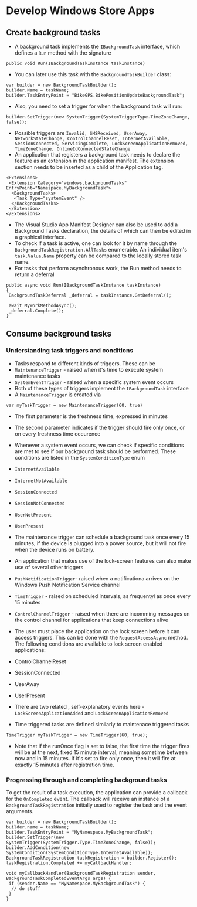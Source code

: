 # Develop Windows Store Apps

## Create background tasks

* A background task implements the `IBackgroundTask` interface, which defines a `Run` method with the signature 
```
public void Run(IBackgroundTaskInstance taskInstance)
```
* You can later use this task with the `BackgroundTaskBuilder` class:
```
var builder = new BackgroundTaskBuilder();
builder.Name = taskName;
builder.TaskEntryPoint = "BikeGPS.BikePositionUpdateBackgroundTask";
```
* Also, you need to set a trigger for when the background task will run:
```
builder.SetTrigger(new SystemTrigger(SystemTriggerType.TimeZoneChange, false));
```
* Possible triggers are `Invalid, SMSReceived, UserAway, NetworkStateChange, ControlChannelReset, InternetAvailable, SessionConnected, ServicingComplete, LockScreenApplicationRemoved, TimeZoneChange, OnlineIdConnectedStateChange`
* An application that registers a background task needs to declare the feature as an extension in the application manifest. The extension section needs to be inserted as a child of the Application tag.
```
<Extensions>
 <Extension Category="windows.backgroundTasks" EntryPoint="Namespace.MyBackgroundTask">
  <BackgroundTasks>
   <Task Type="systemEvent" />
  </BackgroundTasks>
 </Extension>
</Extensions>
```
* The Visual Studio App Manifest Designer can also be used to add a Background Tasks declaration, the details of which can then be edited in a graphical interface.
* To check if a task is active, one can look for it by name through the `BackgroundTaskRegistration.AllTasks` enumerable. An individual item's `task.Value.Name` property can be compared to the locally stored task name.
* For tasks that perform asynchronous work, the Run method needs to return a deferral
```
public async void Run(IBackgroundTaskInstance taskInstance)
{
 BackgroundTaskDeferral _deferral = taskInstance.GetDeferral();

 await MyWorkMethodAsync();
 _deferral.Complete();
}
```
## Consume background tasks

### Understanding task triggers and conditions

* Tasks respond to different kinds of triggers. These can be
 * `MaintenanceTrigger` - raised when it's time to execute system maintenance tasks
 * `SystemEventTrigger` - raised when a specific system event occurs
* Both of these types of triggers implement the `IBackgroundTask` interface
* A `MaintenanceTrigger` is created via
```
var myTaskTrigger = new MaintenanceTrigger(60, true)
```
 * The first parameter is the freshness time, expressed in minutes
 * The second parameter indicates if the trigger should fire only once, or on every freshness time occurence

* Whenever a system event occurs, we can check if specific conditions are met to see if our background task should be performed. These conditions are listed in the `SystemConditionType` enum
 * `InternetAvailable`
 * `InternetNotAvailable`
 * `SessionConnected`
 * `SessionNotConnected`
 * `UserNotPresent`
 * `UserPresent`

* The maintenance trigger can schedule a background task once every 15 minutes, if the device is plugged into a power source, but it will not fire when the device runs on battery.

* An application that makes use of the lock-screen features can also make use of several other triggers
 * `PushNotificationTrigger`- raised when a notificationa arrives on the Windows Push Notification Service channel
 * `TimeTrigger` - raised on scheduled intervals, as frequentyl as once every 15 minutes
 * `ControlChannelTrigger` - raised when there are incomming messages on the control channel for applications that keep connections alive
* The user must place the application on the lock screen before it can access triggers. This can be done with the `RequestAccessAsync` method. The following conditions are available to lock screen enabled applications:
 * ControlChannelReset
 * SessionConnected
 * UserAway
 * UserPresent
* There are two related , self-explanatory events here - `LockScreenApplicationAdded` and `LockScreenApplicationRemoved`
* Time triggered tasks are defined similarly to maintenace triggered tasks
```
TimeTrigger myTaskTrigger = new TimeTrigger(60, true);
```
* Note that if the runOnce flag is set to false, the first time the trigger fires will be at the next, fixed 15 minute interval, meaning sometime between now and in 15 minutes. If it's set to fire only once, then it will fire at exactly 15 minutes after registration time.

### Progressing through and completing background tasks
To get the result of a task execution, the application can provide a callback for the `OnCompleted` event. The callback will receive an instance of a `BackgroundTaskRegistration` initially used to register the task and the event arguments.
```
var builder = new BackgroundTaskBuilder();
builder.name = taskName;
builder.TaskEntryPoint = "MyNamespace.MyBackgroundTask";
builder.SetTrigger(new SystemTrigger(SystemTrigger.Type.TimeZoneChange, false));
builder.AddCondition(new SystemCondition(SystemConditionType.InternetAvailable));
BackgroundTaskRegistration taskRegistration = builder.Register();
taskRegistration.Completed += myCallbackHandler;

void myCallbackHandler(BackgroundTaskRegistration sender, BackgroundTaskCompletedEventArgs args) {
 if (sender.Name == "MyNamespace.MyBackgroundTask") {
  // do stuff
 }
}
```
